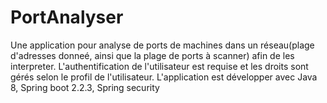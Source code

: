 # PortAnalyser
Une application pour analyse de ports de machines dans un réseau(plage d'adresses donneé, ainsi que la plage de ports à scanner) afin de les interpreter. L'authentification de l'utilisateur est requise et les droits sont gérés selon le profil de l'utilisateur.
L'application est développer avec Java 8, Spring boot 2.2.3, Spring security
